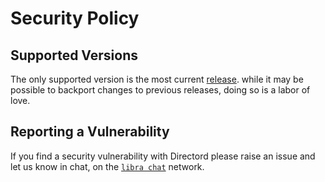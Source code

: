 # Security Policy

## Supported Versions

The only supported version is the most current
[release](https://github.com/cloudnull/directord/releases). while it may
be possible to backport changes to previous releases, doing so is a labor
of love.

## Reporting a Vulnerability

If you find a security vulnerability with Directord please raise an issue and
let us know in chat, on the [`libra chat`](https://libera.chat/guides/connect)
network.
